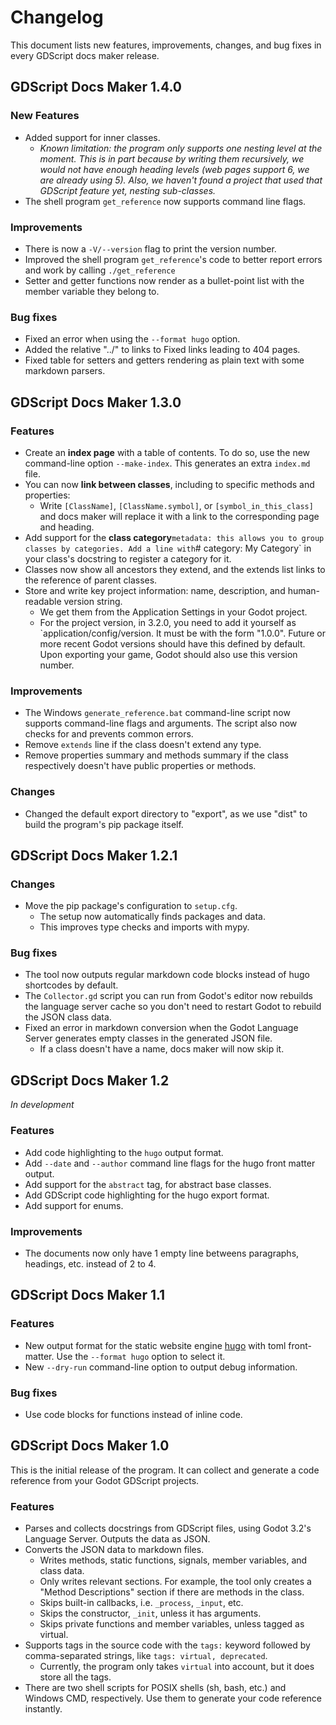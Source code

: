 # Changelog #

This document lists new features, improvements, changes, and bug fixes in every GDScript docs maker release.

## GDScript Docs Maker 1.4.0 ##

### New Features ###

- Added support for inner classes.
  - _Known limitation: the program only supports one nesting level at the moment. This is in part
    because by writing them recursively, we would not have enough heading levels (web pages support
    6, we are already using 5). Also, we haven't found a project that used that GDScript feature
    yet, nesting sub-classes._
- The shell program `get_reference` now supports command line flags.

### Improvements ###

- There is now a `-V/--version` flag to print the version number.
- Improved the shell program `get_reference`'s code to better report errors and work by calling
  `./get_reference`
- Setter and getter functions now render as a bullet-point list with the member variable they belong to.

### Bug fixes ###

- Fixed an error when using the `--format hugo` option.
- Added the relative "../" to links to Fixed links leading to 404 pages.
- Fixed table for setters and getters rendering as plain text with some markdown parsers.

## GDScript Docs Maker 1.3.0 ##

### Features ###

- Create an **index page** with a table of contents. To do so, use the new
  command-line option `--make-index`. This generates an extra `index.md` file.
- You can now **link between classes**, including to specific methods and
  properties:
    - Write `[ClassName]`, `[ClassName.symbol]`, or `[symbol_in_this_class]` and
    docs maker will replace it with a link to the corresponding page and
    heading.
- Add support for the **class category**` metadata: this allows you to group
  classes by categories. Add a line with `# category: My Category` in your
  class's docstring to register a category for it.
- Classes now show all ancestors they extend, and the extends list links to
  the reference of parent classes.
- Store and write key project information: name, description, and human-readable
  version string.
    - We get them from the Application Settings in your Godot project.
    - For the project version, in 3.2.0, you need to add it yourself as
      `application/config/version. It must be with the form "1.0.0". Future or
      more recent Godot versions should have this defined by default. Upon
      exporting your game, Godot should also use this version number.

### Improvements ###

- The Windows `generate_reference.bat` command-line script now supports
  command-line flags and arguments. The script also now checks for and prevents
  common errors.
- Remove `extends` line if the class doesn't extend any type.
- Remove properties summary and methods summary if the class respectively
  doesn't have public properties or methods.

### Changes ###

- Changed the default export directory to "export", as we use "dist" to build
  the program's pip package itself.

## GDScript Docs Maker 1.2.1 ##

### Changes ###

- Move the pip package's configuration to `setup.cfg`.
    - The setup now automatically finds packages and data.
    - This improves type checks and imports with mypy.

### Bug fixes ###

- The tool now outputs regular markdown code blocks instead of hugo shortcodes by default.
- The `Collector.gd` script you can run from Godot's editor now rebuilds the language server cache so you don't need to restart Godot to rebuild the JSON class data.
- Fixed an error in markdown conversion when the Godot Language Server generates empty classes in the generated JSON file.
    - If a class doesn't have a name, docs maker will now skip it.

## GDScript Docs Maker 1.2 ##

*In development*

### Features ###

- Add code highlighting to the `hugo` output format.
- Add `--date` and `--author` command line flags for the hugo front matter output.
- Add support for the `abstract` tag, for abstract base classes.
- Add GDScript code highlighting for the hugo export format.
- Add support for enums.

### Improvements ###

- The documents now only have 1 empty line betweens paragraphs, headings, etc. instead of 2 to 4.

## GDScript Docs Maker 1.1 ##

### Features ###

- New output format for the static website engine [hugo](https://gohugo.io/) with toml front-matter. Use the `--format hugo` option to select it.
- New `--dry-run` command-line option to output debug information.

### Bug fixes ###

- Use code blocks for functions instead of inline code.

## GDScript Docs Maker 1.0 ##

This is the initial release of the program. It can collect and generate a code reference from your Godot GDScript projects.

### Features ###

- Parses and collects docstrings from GDScript files, using Godot 3.2's Language Server. Outputs the data as JSON.
- Converts the JSON data to markdown files.
    - Writes methods, static functions, signals, member variables, and class data.
    - Only writes relevant sections. For example, the tool only creates a "Method Descriptions" section if there are methods in the class.
    - Skips built-in callbacks, i.e. `_process`, `_input`, etc. 
    - Skips the constructor, `_init`, unless it has arguments.
    - Skips private functions and member variables, unless tagged as virtual.
- Supports tags in the source code with the `tags:` keyword followed by comma-separated strings, like `tags: virtual, deprecated`.
    - Currently, the program only takes `virtual` into account, but it does store all the tags.
- There are two shell scripts for POSIX shells (sh, bash, etc.) and Windows CMD, respectively. Use them to generate your code reference instantly.

